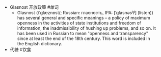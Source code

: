 - Glasnost 开放政策  #单词
	- Glasnost (/ˈɡlæznɒst/; Russian: гласность, IPA: [ˈɡlasnəsʲtʲ] (listen)) has several general and specific meanings – a policy of maximum openness in the activities of state institutions and freedom of information, the inadmissibility of hushing up problems, and so on. It has been used in Russian to mean "openness and transparency" since at least the end of the 18th century. This word is included in the English dictionary.
- 代糖 #饮食